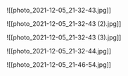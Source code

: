 ![[photo_2021-12-05_21-32-43.jpg]]

![[photo_2021-12-05_21-32-43 (2).jpg]]

![[photo_2021-12-05_21-32-43 (3).jpg]]

![[photo_2021-12-05_21-32-44.jpg]]

![[photo_2021-12-05_21-46-54.jpg]]

